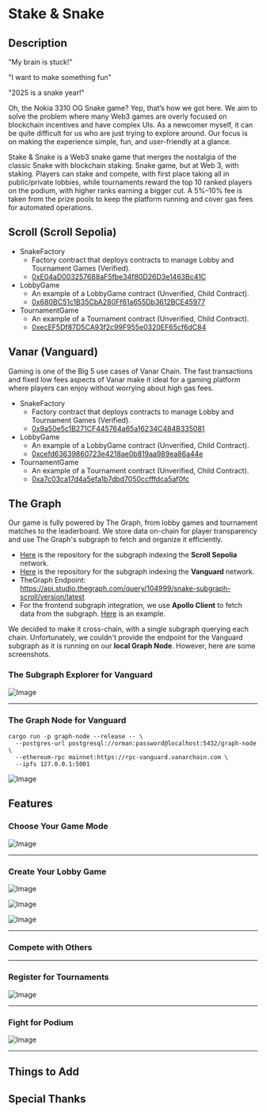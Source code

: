 # Stake & Snake

## Description
"My brain is stuck!"

"I want to make something fun"

"2025 is a snake year!"

Oh, the Nokia 3310 OG Snake game? Yep, that’s how we got here. We aim to solve the problem where many Web3 games are overly focused on blockchain incentives and have complex UIs. As a newcomer myself, it can be quite difficult for us who are just trying to explore around. Our focus is on making the experience simple, fun, and user-friendly at a glance.

Stake & Snake is a Web3 snake game that merges the nostalgia of the classic Snake with blockchain staking. Snake game, but at Web 3, with staking. Players can stake and compete, with first place taking all in public/private lobbies, while tournaments reward the top 10 ranked players on the podium, with higher ranks earning a bigger cut. A 5%–10% fee is taken from the prize pools to keep the platform running and cover gas fees for automated operations.

## Scroll (Scroll Sepolia)
* SnakeFactory
  * Factory contract that deploys contracts to manage Lobby and Tournament Games (Verified).
  * [0xE04aD003257688aF5fbe34f80D26D3e1463Bc41C](https://sepolia.scrollscan.com/address/0xE04aD003257688aF5fbe34f80D26D3e1463Bc41C)
* LobbyGame
  * An example of a LobbyGame contract (Unverified, Child Contract).
  * [0x680BC51c1B35CbA280Ff61a655Db3612BCE45977](https://sepolia.scrollscan.com/address/0x680BC51c1B35CbA280Ff61a655Db3612BCE45977)
* TournamentGame
  * An example of a Tournament contract (Unverified, Child Contract).
  * [0xecEF5Df87D5CA93f2c99F955e0320EF65cf6dC84](https://sepolia.scrollscan.com/address/0xecEF5Df87D5CA93f2c99F955e0320EF65cf6dC84)

## Vanar (Vanguard)
Gaming is one of the Big 5 use cases of Vanar Chain. The fast transactions and fixed low fees aspects of Vanar make it ideal for a gaming platform where players can enjoy without worrying about high gas fees.

* SnakeFactory
  * Factory contract that deploys contracts to manage Lobby and Tournament Games (Verified).
  * [0x9a50e5c1B271CF445764a65a16234C484B335081](https://explorer-vanguard.vanarchain.com/address/0x9a50e5c1B271CF445764a65a16234C484B335081)
* LobbyGame
  * An example of a LobbyGame contract (Unverified, Child Contract).
  * [0xcefd63639860723e4218ae0b819aa989ea86a44e](https://explorer-vanguard.vanarchain.com/address/0xCEFd63639860723E4218AE0B819aA989ea86a44e)
* TournamentGame
  * An example of a Tournament contract (Unverified, Child Contract).
  * [0xa7c03ca17d4a5efa1b7dbd7050ccfffdca5af0fc](https://explorer-vanguard.vanarchain.com/address/0xa7C03Ca17d4A5efA1B7dBD7050CcfffDCa5af0FC)

## The Graph
Our game is fully powered by The Graph, from lobby games and tournament matches to the leaderboard. We store data on-chain for player transparency and use The Graph's subgraph to fetch and organize it efficiently.
* [Here](packages/snake-subgraph-scroll/) is the repository for the subgraph indexing the **Scroll Sepolia** network.
* [Here](packages/snake-graph-vanar/) is the repository for the subgraph indexing the **Vanguard** network.
* TheGraph Endpoint: https://api.studio.thegraph.com/query/104999/snake-subgraph-scroll/version/latest
* For the frontend subgraph integration, we use **Apollo Client** to fetch data from the subgraph. [Here](packages/nextjs/app/lobbies/page.tsx#L16-L77) is an example.

We decided to make it cross-chain, with a single subgraph querying each chain. Unfortunately, we couldn't provide the endpoint for the Vanguard subgraph as it is running on our **local Graph Node**. However, here are some screenshots.

### The Subgraph Explorer for Vanguard
![Image](https://github.com/user-attachments/assets/4f3cc951-f8b7-4b02-afbc-30f234479354)

---

### The Graph Node for Vanguard
```
cargo run -p graph-node --release -- \
  --postgres-url postgresql://orman:password@localhost:5432/graph-node \
  --ethereum-rpc mainnet:https://rpc-vanguard.vanarchain.com \
  --ipfs 127.0.0.1:5001
```
![Image](https://github.com/user-attachments/assets/53d92c92-5ebb-4e9c-8424-3a9b43574171)

## Features
### Choose Your Game Mode

![Image](https://github.com/user-attachments/assets/bc27d09f-42eb-4be0-98c7-d606212e415c)

---

### Create Your Lobby Game

![Image](https://github.com/user-attachments/assets/ac053550-7020-48f6-b9a5-0006e2fdc022)

![Image](https://github.com/user-attachments/assets/16fd76c9-d803-4cfd-b58c-d939b4d7a170)

![Image](https://github.com/user-attachments/assets/99fdbcd3-dc37-4def-9f73-a032c13ae746)

---

### Compete with Others

---

### Register for Tournaments

![Image](https://github.com/user-attachments/assets/687438ca-70a0-4276-a59e-31f3feb3f6dc)

---

### Fight for Podium

![Image](https://github.com/user-attachments/assets/4b088aae-3a0b-406d-8767-56350450b442)

---

## Things to Add

## Special Thanks
